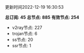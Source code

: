 更新时间2022-12-19 16:30:53

**总订阅: 45**
**总节点: 885**
**有效节点: 254**
- v2ray节点: 227
- trojan节点: 6
- ss节点: 20
- ssr节点: 1
